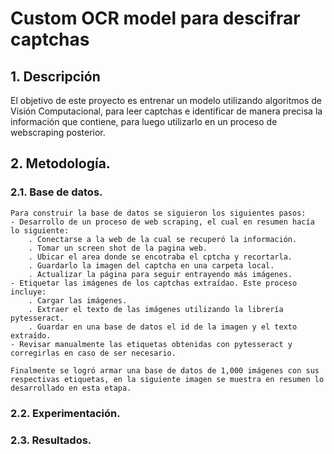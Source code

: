 # Custom OCR model para descifrar captchas

## 1. Descripción
El objetivo de este proyecto es entrenar un modelo utilizando algoritmos de Visión Computacional, para leer captchas e identificar de manera precisa la información que contiene, para luego utilizarlo en un proceso de webscraping posterior.

## 2. Metodología.
### 2.1. Base de datos.
    Para construir la base de datos se siguieron los siguientes pasos:
    - Desarrollo de un proceso de web scraping, el cual en resumen hacía lo siguiente:
        . Conectarse a la web de la cual se recuperó la información.
        . Tomar un screen shot de la pagina web.
        . Ubicar el area donde se encotraba el cptcha y recortarla.
        . Guardarlo la imagen del captcha en una carpeta local.
        . Actualizar la página para seguir entrayendo más imágenes.
    - Etiquetar las imágenes de los captchas extraídao. Este proceso incluye:
        . Cargar las imágenes.
        . Extraer el texto de las imágenes utilizando la librería pytesseract.
        . Guardar en una base de datos el id de la imagen y el texto extraído.
    - Revisar manualmente las etiquetas obtenidas con pytesseract y corregirlas en caso de ser necesario.

    Finalmente se logró armar una base de datos de 1,000 imágenes con sus respectivas etiquetas, en la siguiente imagen se muestra en resumen lo desarrollado en esta etapa.


### 2.2. Experimentación.
### 2.3. Resultados.

